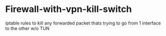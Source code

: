 # Firewall-with-vpn-kill-switch
iptable rules to kill any forwarded packet thats trying to go from 1 interface to the other w/o TUN
